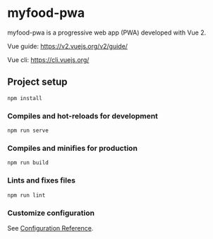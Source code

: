 # myfood-pwa

myfood-pwa is a progressive web app (PWA) developed with Vue 2. 

Vue guide: https://v2.vuejs.org/v2/guide/

Vue cli: https://cli.vuejs.org/

## Project setup
```
npm install
```

### Compiles and hot-reloads for development
```
npm run serve
```

### Compiles and minifies for production
```
npm run build
```

### Lints and fixes files
```
npm run lint
```

### Customize configuration
See [Configuration Reference](https://cli.vuejs.org/config/).
